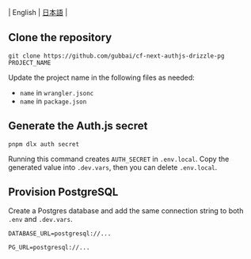 | English | [日本語](./ja.README.md) |

## Clone the repository

```
git clone https://github.com/gubbai/cf-next-authjs-drizzle-pg PROJECT_NAME
```

Update the project name in the following files as needed:

- `name` in `wrangler.jsonc`
- `name` in `package.json`

## Generate the Auth.js secret

```
pnpm dlx auth secret
```

Running this command creates `AUTH_SECRET` in `.env.local`.
Copy the generated value into `.dev.vars`, then you can delete `.env.local`.

## Provision PostgreSQL

Create a Postgres database and add the same connection string to both `.env` and `.dev.vars`.

```.env
DATABASE_URL=postgresql://...
```

```.dev.vars
PG_URL=postgresql://...
```
